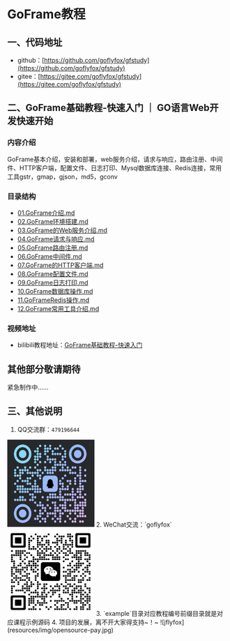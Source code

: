 # GoFrame教程

## 一、代码地址

* github：[https://github.com/goflyfox/gfstudy](https://github.com/goflyfox/gfstudy)
* gitee：[https://gitee.com/goflyfox/gfstudy](https://gitee.com/goflyfox/gfstudy)

## 二、GoFrame基础教程-快速入门 ｜ GO语言Web开发快速开始

### 内容介绍

GoFrame基本介绍，安装和部署，web服务介绍，请求与响应，路由注册、中间件、HTTP客户端，配置文件、日志打印、Mysql数据库连接、Redis连接，常用工具gstr，gmap，gjson，md5，gconv

### 目录结构

* [01.GoFrame介绍.md](doc_basic/01.GoFrame介绍.md)
* [02.GoFrame环境搭建.md](doc_basic/02.GoFrame环境搭建.md)
* [03.GoFrame的Web服务介绍.md](doc_basic/03.GoFrame的Web服务介绍.md)
* [04.GoFrame请求与响应.md](doc_basic/04.GoFrame请求与响应.md)
* [05.GoFrame路由注册.md](doc_basic/05.GoFrame路由注册.md)
* [06.GoFrame中间件.md](doc_basic/06.GoFrame中间件.md)
* [07.GoFrame的HTTP客户端.md](doc_basic/07.GoFrame的HTTP客户端.md)
* [08.GoFrame配置文件.md](doc_basic/08.GoFrame配置文件.md)
* [09.GoFrame日志打印.md](doc_basic/09.GoFrame日志打印.md)
* [10.GoFrame数据库操作.md](doc_basic/10.GoFrame数据库操作.md)
* [11.GoFrameRedis操作.md](doc_basic/11.GoFrameRedis操作.md)
* [12.GoFrame常用工具介绍.md](doc_basic/12.GoFrame常用工具介绍.md)

### 视频地址

* bilibili教程地址：[GoFrame基础教程-快速入门](https://www.bilibili.com/video/bv157411Z7Le)

## 其他部分敬请期待

紧急制作中......

## 三、其他说明

1. QQ交流群：`479196644`
<img src="resources/img/qq.jpg" width="200" height="200" alt="QQ" />
2. WeChat交流：`goflyfox`
<img src="resources/img/wechat.png" width="200" height="200" alt="WeChat" />
3. `example`目录对应教程编号前缀目录就是对应课程示例源码
4. 项目的发展，离不开大家得支持~！~
![jflyfox](resources/img/opensource-pay.jpg)

